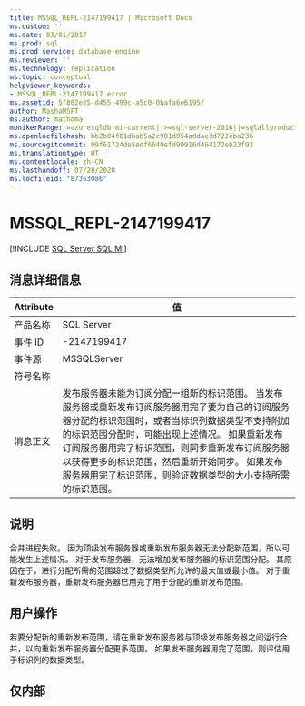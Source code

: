 ```yaml
---
title: MSSQL_REPL-2147199417 | Microsoft Docs
ms.custom: ''
ms.date: 03/01/2017
ms.prod: sql
ms.prod_service: database-engine
ms.reviewer: ''
ms.technology: replication
ms.topic: conceptual
helpviewer_keywords:
- MSSQL_REPL-2147199417 error
ms.assetid: 5f882e25-d455-499c-a5c0-0bafa6e6195f
author: MashaMSFT
ms.author: mathoma
monikerRange: =azuresqldb-mi-current||>=sql-server-2016||=sqlallproducts-allversions
ms.openlocfilehash: bb2b04f01dbab5a2c901d054addae3d722eba236
ms.sourcegitcommit: 99f61724de5edf6640efd99916d464172eb23f92
ms.translationtype: HT
ms.contentlocale: zh-CN
ms.lasthandoff: 07/28/2020
ms.locfileid: "87363086"
---
```

# <a name="mssql_repl-2147199417"></a>MSSQL_REPL-2147199417
[!INCLUDE [SQL Server SQL MI](../../includes/applies-to-version/sql-asdbmi.md)]
    
## <a name="message-details"></a>消息详细信息  
  
|Attribute|值|  
|-|-|  
|产品名称|SQL Server|  
|事件 ID|-2147199417|  
|事件源|MSSQLServer|  
|符号名称||  
|消息正文|发布服务器未能为订阅分配一组新的标识范围。 当发布服务器或重新发布订阅服务器用完了要为自己的订阅服务器分配的标识范围时，或者当标识列数据类型不支持附加的标识范围分配时，可能出现上述情况。 如果重新发布订阅服务器用完了标识范围，则同步重新发布订阅服务器以获得更多的标识范围，然后重新开始同步。 如果发布服务器用完了标识范围，则验证数据类型的大小支持所需的标识范围。|  
  
## <a name="explanation"></a>说明  
 合并进程失败。 因为顶级发布服务器或重新发布服务器无法分配新范围，所以可能发生上述情况。 对于发布服务器，无法增加发布服务器的标识范围分配。 其原因在于，进行分配所需的范围超过了数据类型所允许的最大值或最小值。 对于重新发布服务器，重新发布服务器已用完了用于分配的重新发布范围。  
  
## <a name="user-action"></a>用户操作  
 若要分配新的重新发布范围，请在重新发布服务器与顶级发布服务器之间运行合并，以向重新发布服务器分配更多范围。 如果发布服务器用完了范围，则评估用于标识列的数据类型。  
  
## <a name="internal-only"></a>仅内部  
  
